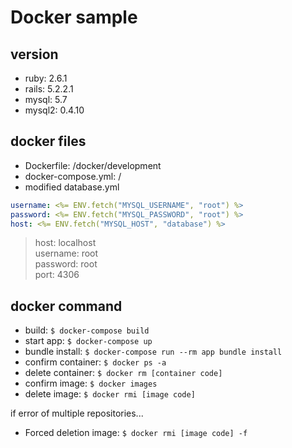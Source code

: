 # Docker sample

## version
- ruby: 2.6.1
- rails: 5.2.2.1
- mysql: 5.7
- mysql2: 0.4.10

## docker files
- Dockerfile: /docker/development
- docker-compose.yml: /
- modified database.yml

```database.yml
username: <%= ENV.fetch("MYSQL_USERNAME", "root") %>
password: <%= ENV.fetch("MYSQL_PASSWORD", "root") %>
host: <%= ENV.fetch("MYSQL_HOST", "database") %>
```
> host: localhost  
username: root  
password: root  
port: 4306
## docker command
- build: `$ docker-compose build`
- start app: `$ docker-compose up`
- bundle install: `$ docker-compose run --rm app bundle install`
- confirm container: `$ docker ps -a`
- delete container: `$ docker rm [container code]`
- confirm image: `$ docker images`
- delete image: `$ docker rmi [image code]`<br>

if error of multiple repositories...<br>
- Forced deletion image: `$ docker rmi [image code] -f`
